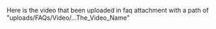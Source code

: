 Here is the video that been uploaded in faq attachment 
with a path of "uploads/FAQs/Video/...The_Video_Name"